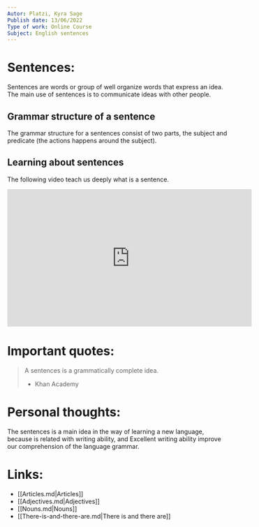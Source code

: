 ```yaml
---
Autor: Platzi, Kyra Sage
Publish date: 13/06/2022
Type of work: Online Course
Subject: English sentences
---
```

# Sentences:
Sentences are words or group of well organize words that express
an idea. The main use of sentences is to communicate ideas with
other people.
## Grammar structure of a sentence
The grammar structure for a sentences consist of two parts, the
subject and predicate (the actions happens around the subject).
## Learning about sentences
The following video teach us deeply what is a sentence.
<iframe width="560" height="315" src="https://www.youtube.com/embed/TeiuG81mbII?si=y-SpzK0fAJjsksqQ" title="YouTube video player" frameborder="0" allow="accelerometer; autoplay; clipboard-write; encrypted-media; gyroscope; picture-in-picture; web-share" referrerpolicy="strict-origin-when-cross-origin" allowfullscreen></iframe>

# Important quotes:
> A sentences is a grammatically
> complete idea.
> - Khan Academy
# Personal thoughts:
The sentences is a main idea in the way of learning a new
language, because is related with writing ability, and Excellent
writing ability improve our comprehension of the language grammar.
# Links:
- [[Articles.md|Articles]] 
- [[Adjectives.md|Adjectives]]
- [[Nouns.md|Nouns]]
- [[There-is-and-there-are.md|There is and there are]]
